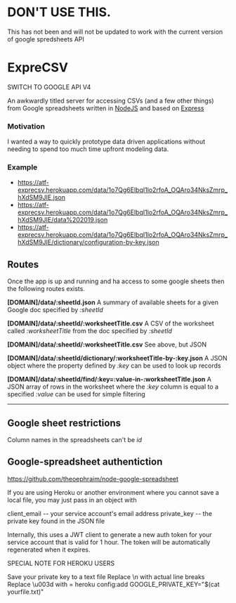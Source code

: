 # DON'T USE THIS. 
This has not been and will not be updated to work with the current version of google spredsheets API

# ExpreCSV

SWITCH TO GOOGLE API V4 

An awkwardly titled server for accessing CSVs (and a few other things) from Google spreadsheets written in [NodeJS](https://nodejs.org/en/) and based on [Express](https://expressjs.com/)

### Motivation

I wanted a way to quickly prototype data driven applications without needing to spend too much time upfront modeling data.

### Example
 * https://atf-exprecsv.herokuapp.com/data/1o7Qg6ElbqI1lo2rfoA_OQAro34NksZmrp_hXdSM9JIE.json
 * https://atf-exprecsv.herokuapp.com/data/1o7Qg6ElbqI1lo2rfoA_OQAro34NksZmrp_hXdSM9JIE/data%202019.json
 * https://atf-exprecsv.herokuapp.com/data/1o7Qg6ElbqI1lo2rfoA_OQAro34NksZmrp_hXdSM9JIE/dictionary/configuration-by-key.json

## Routes

Once the app is up and running and ha access to some google sheets then the following routes exists.

  __[DOMAIN]/data/:sheetId.json__
  A summary of available sheets for a given Google doc specified by _:sheetId_

  __[DOMAIN]/data/:sheetId/:worksheetTitle.csv__
  A CSV of the worksheet called _:worksheetTitle_ from the doc specified by _:sheetId_

  __[DOMAIN]/data/:sheetId/:worksheetTitle.csv__
  See above, but JSON

  __[DOMAIN]/data/:sheetId/dictionary/:worksheetTitle-by-:key.json__
  A JSON object where the property defined by _:key_ can be used to look up records

  __[DOMAIN]/data/:sheetId/find/:key=:value-in-:worksheetTitle.json__
  A JSON array of rows in the worksheet where the _:key_ column is equal to a specified _:value_ can be used for simple filtering
 
---

## Google sheet restrictions

Column names in the spreadsheets can't be _id_

## Google-spreadsheet authentiction

https://github.com/theoephraim/node-google-spreadsheet

If you are using Heroku or another environment where you cannot save a local file, you may just pass in an object with
 
 client_email -- your service account's email address
 private_key -- the private key found in the JSON file

Internally, this uses a JWT client to generate a new auth token for your service account that is valid for 1 hour. The token will be automatically regenerated when it expires.

SPECIAL NOTE FOR HEROKU USERS

Save your private key to a text file
Replace \n with actual line breaks
Replace \u003d with =
heroku config:add GOOGLE_PRIVATE_KEY="$(cat yourfile.txt)"
